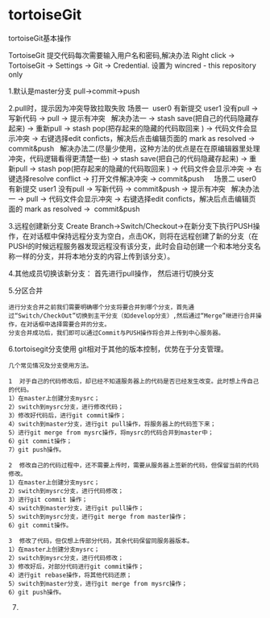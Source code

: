 # tortoiseGit
tortoiseGit基本操作

TortoiseGit 提交代码每次需要输入用户名和密码,解决办法
    Right click → TortoiseGit → Settings → Git → Credential. 
    设置为 wincred - this repository only


1.默认是master分支
    pull->commit->push

2.pull时，提示因为冲突导致拉取失败
    场景一 
    user0 有新提交
    user1 没有pull -> 写新代码 -> pull -> 提示有冲突
     
    解决办法一
    -> stash save(把自己的代码隐藏存起来) -> 重新pull -> stash pop(把存起来的隐藏的代码取回来 ) -> 代码文件会显示冲突 -> 右键选择edit conficts，解决后点击编辑页面的 mark as resolved ->  commit&push
     
    解决办法二(尽量少使用，这种方法的优点是在在原编辑器里处理冲突，代码逻辑看得更清楚一些)
    -> stash save(把自己的代码隐藏存起来) -> 重新pull -> stash pop(把存起来的隐藏的代码取回来 ) -> 代码文件会显示冲突 -> 右键选择resolve conflict -> 打开文件解决冲突 -> commit&push
     
     
    场景二
    user0 有新提交
    user1 没有pull -> 写新代码 -> commit&push -> 提示有冲突
     
    解决办法一
    -> pull -> 代码文件会显示冲突 -> 右键选择edit conficts，解决后点击编辑页面的 mark as resolved ->  commit&push

3.远程创建新分支
    Create Branch->Switch/Checkout->在新分支下执行PUSH操作，在对话框中保持远程分支为空白，点击OK，则将在远程创建了新的分支（在PUSH的时候远程服务器发现远程没有该分支，此时会自动创建一个和本地分支名称一样的分支，并将本地分支的内容上传到该分支）。

4.其他成员切换该新分支：
    首先进行pull操作， 然后进行切换分支

5.分区合并

    进行分支合并之前我们需要明确哪个分支将要合并到哪个分支，首先通过“Switch/CheckOut”切换到主干分支（如develop分支）,然后通过“Merge”继进行合并操作，在对话框中选择需要合并的分支。
    分支合并成功后，我们即可以通过Commit与PUSH操作将合并上传到中心服务器。

6.tortoisegit分支使用
    git相对于其他的版本控制，优势在于分支管理。

    几个常见情况及分支使用方法。

    1  对于自己的代码修改后，却已经不知道服务器上的代码是否已经发生改变。此时想上传自己的代码。
    1）在master上创建分支mysrc；
    2）switch到mysrc分支，进行修改代码；
    3）修改好代码后，进行git commit操作；
    4）switch到master分支，进行git pull操作，将服务器上的代码签下来；
    5）进行git merge from mysrc操作，将mysrc的代码合并到master中；
    6）git commit操作；
    7）git push操作。

    2  修改自己的代码过程中，还不需要上传时，需要从服务器上签新的代码，但保留当前的代码修改。
    1）在master上创建分支mysrc；
    2）switch到mysrc分支，进行代码修改；
    3）进行git commit 操作；
    4）switch到master分支，进行git pull操作；
    5）switch到mysrc分支，进行git merge from master操作；
    6）git commit操作。

    3  修改了代码，但仅想上传部分代码，其余代码保留同服务器版本。
    1）在master上创建分支mysrc；
    2）switch到mysrc分支，进行代码修改；
    3）修改好后，对部分代码进行git commit操作；
    4）进行git rebase操作，将其他代码还原；
    5）switch到master分支，进行git merge from mysrc操作；
    6）git push操作。

7.

